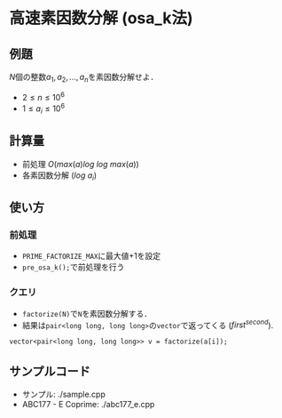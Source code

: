 # 高速素因数分解 (osa_k法)

## 例題

$N$個の整数$a_1, a_2, ..., a_n$を素因数分解せよ．
- $2 \leq n \leq 10^6$
- $1 \leq a_i \leq 10^6$

## 計算量
- 前処理 $O(max(a)log\ log\ max(a))$
- 各素因数分解 $(log\ a_i)$

## 使い方

### 前処理
- `PRIME_FACTORIZE_MAX`に最大値+1を設定
- `pre_osa_k();`で前処理を行う

### クエリ
- `factorize(N)`で`N`を素因数分解する．
- 結果は`pair<long long, long long>`の`vector`で返ってくる ($first ^ {second}$).
```
vector<pair<long long, long long>> v = factorize(a[i]);
```

## サンプルコード

- サンプル: ./sample.cpp
- ABC177 - E Coprime: ./abc177_e.cpp